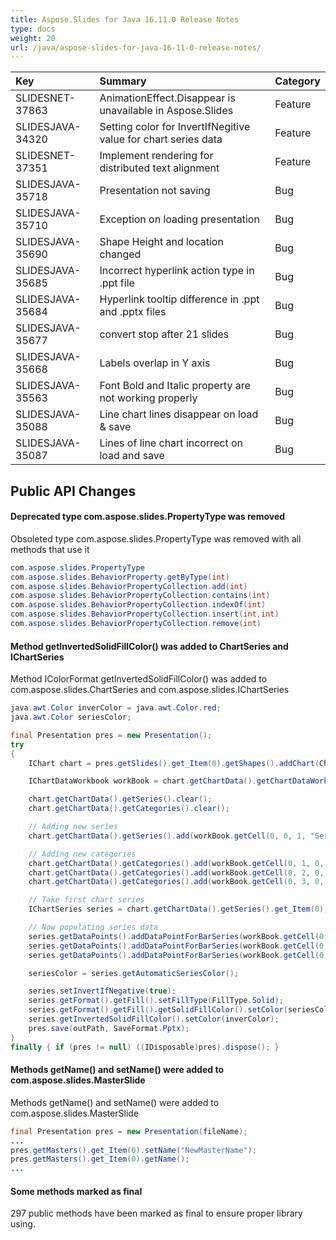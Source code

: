 ```yaml
---
title: Aspose.Slides for Java 16.11.0 Release Notes
type: docs
weight: 20
url: /java/aspose-slides-for-java-16-11-0-release-notes/
---
```


|**Key** |**Summary** |**Category** |
| :- | :- | :- |
|SLIDESNET-37863|AnimationEffect.Disappear is unavailable in Aspose.Slides|Feature|
|SLIDESJAVA-34320|Setting color for InvertIfNegitive value for chart series data|Feature|
|SLIDESNET-37351|Implement rendering for distributed text alignment|Feature|
|SLIDESJAVA-35718|Presentation not saving|Bug|
|SLIDESJAVA-35710|Exception on loading presentation|Bug|
|SLIDESJAVA-35690|Shape Height and location changed|Bug|
|SLIDESJAVA-35685|Incorrect hyperlink action type in .ppt file|Bug|
|SLIDESJAVA-35684|Hyperlink tooltip difference in .ppt and .pptx files|Bug|
|SLIDESJAVA-35677|convert stop after 21 slides|Bug|
|SLIDESJAVA-35668|Labels overlap in Y axis|Bug|
|SLIDESJAVA-35563|Font Bold and Italic property are not working properly|Bug|
|SLIDESJAVA-35088|Line chart lines disappear on load & save|Bug|
|SLIDESJAVA-35087|Lines of line chart incorrect on load and save|Bug|
## **Public API Changes**
#### **Deprecated type com.aspose.slides.PropertyType was removed**
Obsoleted type com.aspose.slides.PropertyType was removed with all methods that use it
```java
com.aspose.slides.PropertyType
com.aspose.slides.BehaviorProperty.getByType(int)
com.aspose.slides.BehaviorPropertyCollection.add(int)
com.aspose.slides.BehaviorPropertyCollection.contains(int)
com.aspose.slides.BehaviorPropertyCollection.indexOf(int)
com.aspose.slides.BehaviorPropertyCollection.insert(int,int)
com.aspose.slides.BehaviorPropertyCollection.remove(int)
```
#### **Method getInvertedSolidFillColor() was added to ChartSeries and IChartSeries**
Method IColorFormat getInvertedSolidFillColor() was added to com.aspose.slides.ChartSeries and com.aspose.slides.IChartSeries

``` java
java.awt.Color inverColor = java.awt.Color.red;
java.awt.Color seriesColor;

final Presentation pres = new Presentation();
try
{
	IChart chart = pres.getSlides().get_Item(0).getShapes().addChart(ChartType.ClusteredColumn, 100, 100, 400, 300);

	IChartDataWorkbook workBook = chart.getChartData().getChartDataWorkbook();

	chart.getChartData().getSeries().clear();
	chart.getChartData().getCategories().clear();

	// Adding new series
	chart.getChartData().getSeries().add(workBook.getCell(0, 0, 1, "Series 1"), chart.getType());

	// Adding new categories
	chart.getChartData().getCategories().add(workBook.getCell(0, 1, 0, "Category 1"));
	chart.getChartData().getCategories().add(workBook.getCell(0, 2, 0, "Category 2"));
	chart.getChartData().getCategories().add(workBook.getCell(0, 3, 0, "Category 3"));

	// Take first chart series
	IChartSeries series = chart.getChartData().getSeries().get_Item(0);

	// Now populating series data
	series.getDataPoints().addDataPointForBarSeries(workBook.getCell(0, 1, 1, -20));
	series.getDataPoints().addDataPointForBarSeries(workBook.getCell(0, 2, 1, 50));
	series.getDataPoints().addDataPointForBarSeries(workBook.getCell(0, 3, 1, -30));

	seriesColor = series.getAutomaticSeriesColor();

	series.setInvertIfNegative(true);
	series.getFormat().getFill().setFillType(FillType.Solid);
	series.getFormat().getFill().getSolidFillColor().setColor(seriesColor);
	series.getInvertedSolidFillColor().setColor(inverColor);
	pres.save(outPath, SaveFormat.Pptx);
}
finally { if (pres != null) ((IDisposable)pres).dispose(); }
```

#### **Methods getName() and setName() were added to com.aspose.slides.MasterSlide**
Methods getName() and setName() were added to com.aspose.slides.MasterSlide

``` java
final Presentation pres = new Presentation(fileName);
...
pres.getMasters().get_Item(0).setName("NewMasterName");
pres.getMasters().get_Item(0).getName();
...
```

#### **Some methods marked as final**
297 public methods have been marked as final to ensure proper library using.
